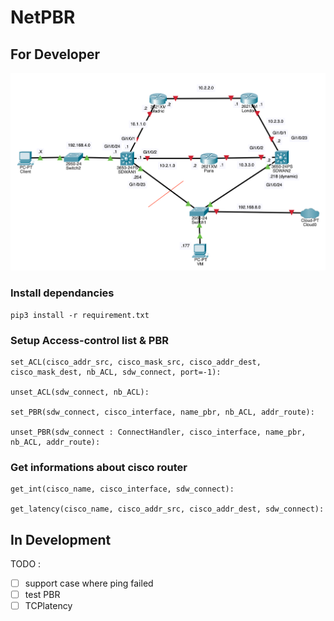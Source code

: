 # NetPBR

## For Developer

![Réseaux](resources/Network2.png)

### Install dependancies
    pip3 install -r requirement.txt

### 
### Setup Access-control list & PBR
    set_ACL(cisco_addr_src, cisco_mask_src, cisco_addr_dest, cisco_mask_dest, nb_ACL, sdw_connect, port=-1):

    unset_ACL(sdw_connect, nb_ACL):

    set_PBR(sdw_connect, cisco_interface, name_pbr, nb_ACL, addr_route):

    unset_PBR(sdw_connect : ConnectHandler, cisco_interface, name_pbr, nb_ACL, addr_route):

### Get informations about cisco router
    get_int(cisco_name, cisco_interface, sdw_connect):

    get_latency(cisco_name, cisco_addr_src, cisco_addr_dest, sdw_connect):

## In Development
TODO :
 - [ ] support case where ping failed
 - [ ] test PBR
 - [ ] TCPlatency